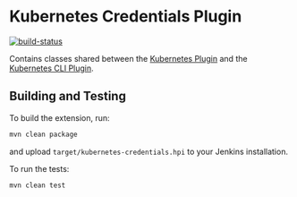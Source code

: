 # Kubernetes Credentials Plugin

[![build-status](https://ci.jenkins.io/buildStatus/icon?job=Plugins/kubernetes-credentials-plugin/master/)][master-build]

Contains classes shared between the [Kubernetes Plugin][kubernetes-plugin] and the
[Kubernetes CLI Plugin][kubernetes-cli-plugin].


## Building and Testing
To build the extension, run:
```bash
mvn clean package
```
and upload `target/kubernetes-credentials.hpi` to your Jenkins installation.

To run the tests:
```bash
mvn clean test
```

[kubernetes-plugin]:https://github.com/jenkinsci/kubernetes-plugin
[kubernetes-cli-plugin]:https://github.com/jenkinsci/kubernetes-cli-plugin
[master-build]: https://ci.jenkins.io/job/Plugins/job/kubernetes-credentials-plugin/job/master/
